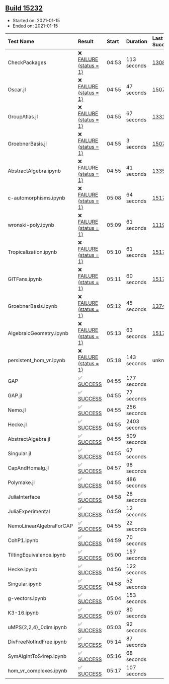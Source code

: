 ## [Build 15232](https://oscarci.mathematik.uni-kl.de/job/oscar/15232/)

* Started on: 2021-01-15
* Ended on: 2021-01-15

| Test Name    | Result | Start | Duration | Last Success | First Failure |
|:-------------|:-------|:------|:---------|:-------------|:--------------|
| CheckPackages | ❌ [FAILURE (status = 1)](https://oscarci.mathematik.uni-kl.de/job/oscar/15232/artifact/logs/build-15232/CheckPackages.log) | 04:53 | 113 seconds | [13085](https://oscarci.mathematik.uni-kl.de/job/oscar/13085/) | [13086](https://oscarci.mathematik.uni-kl.de/job/oscar/13086/) |
| Oscar.jl | ❌ [FAILURE (status = 1)](https://oscarci.mathematik.uni-kl.de/job/oscar/15232/artifact/logs/build-15232/Oscar.jl.log) | 04:55 | 47 seconds | [15079](https://oscarci.mathematik.uni-kl.de/job/oscar/15079/) | [15080](https://oscarci.mathematik.uni-kl.de/job/oscar/15080/) |
| GroupAtlas.jl | ❌ [FAILURE (status = 1)](https://oscarci.mathematik.uni-kl.de/job/oscar/15232/artifact/logs/build-15232/GroupAtlas.jl.log) | 04:55 | 67 seconds | [13311](https://oscarci.mathematik.uni-kl.de/job/oscar/13311/) | [13312](https://oscarci.mathematik.uni-kl.de/job/oscar/13312/) |
| GroebnerBasis.jl | ❌ [FAILURE (status = 1)](https://oscarci.mathematik.uni-kl.de/job/oscar/15232/artifact/logs/build-15232/GroebnerBasis.jl.log) | 04:55 | 3 seconds | [15079](https://oscarci.mathematik.uni-kl.de/job/oscar/15079/) | [15080](https://oscarci.mathematik.uni-kl.de/job/oscar/15080/) |
| AbstractAlgebra.ipynb | ❌ [FAILURE (status = 1)](https://oscarci.mathematik.uni-kl.de/job/oscar/15232/artifact/logs/build-15232/AbstractAlgebra.ipynb.log) | 04:55 | 41 seconds | [13355](https://oscarci.mathematik.uni-kl.de/job/oscar/13355/) | [13356](https://oscarci.mathematik.uni-kl.de/job/oscar/13356/) |
| c-automorphisms.ipynb | ❌ [FAILURE (status = 1)](https://oscarci.mathematik.uni-kl.de/job/oscar/15232/artifact/logs/build-15232/c-automorphisms.ipynb.log) | 05:08 | 64 seconds | [15177](https://oscarci.mathematik.uni-kl.de/job/oscar/15177/) | [15180](https://oscarci.mathematik.uni-kl.de/job/oscar/15180/) |
| wronski-poly.ipynb | ❌ [FAILURE (status = 1)](https://oscarci.mathematik.uni-kl.de/job/oscar/15232/artifact/logs/build-15232/wronski-poly.ipynb.log) | 05:09 | 61 seconds | [11192](https://oscarci.mathematik.uni-kl.de/job/oscar/11192/) | [11193](https://oscarci.mathematik.uni-kl.de/job/oscar/11193/) |
| Tropicalization.ipynb | ❌ [FAILURE (status = 1)](https://oscarci.mathematik.uni-kl.de/job/oscar/15232/artifact/logs/build-15232/Tropicalization.ipynb.log) | 05:10 | 61 seconds | [15176](https://oscarci.mathematik.uni-kl.de/job/oscar/15176/) | [15177](https://oscarci.mathematik.uni-kl.de/job/oscar/15177/) |
| GITFans.ipynb | ❌ [FAILURE (status = 1)](https://oscarci.mathematik.uni-kl.de/job/oscar/15232/artifact/logs/build-15232/GITFans.ipynb.log) | 05:11 | 60 seconds | [15177](https://oscarci.mathematik.uni-kl.de/job/oscar/15177/) | [15180](https://oscarci.mathematik.uni-kl.de/job/oscar/15180/) |
| GroebnerBasis.ipynb | ❌ [FAILURE (status = 1)](https://oscarci.mathematik.uni-kl.de/job/oscar/15232/artifact/logs/build-15232/GroebnerBasis.ipynb.log) | 05:12 | 45 seconds | [13748](https://oscarci.mathematik.uni-kl.de/job/oscar/13748/) | [13749](https://oscarci.mathematik.uni-kl.de/job/oscar/13749/) |
| AlgebraicGeometry.ipynb | ❌ [FAILURE (status = 1)](https://oscarci.mathematik.uni-kl.de/job/oscar/15232/artifact/logs/build-15232/AlgebraicGeometry.ipynb.log) | 05:13 | 63 seconds | [15177](https://oscarci.mathematik.uni-kl.de/job/oscar/15177/) | [15180](https://oscarci.mathematik.uni-kl.de/job/oscar/15180/) |
| persistent_hom_vr.ipynb | ❌ [FAILURE (status = 1)](https://oscarci.mathematik.uni-kl.de/job/oscar/15232/artifact/logs/build-15232/persistent_hom_vr.ipynb.log) | 05:18 | 143 seconds | unknown | unknown |
| GAP | ✅ [SUCCESS](https://oscarci.mathematik.uni-kl.de/job/oscar/15232/artifact/logs/build-15232/GAP.log) | 04:55 | 177 seconds |  |  |
| GAP.jl | ✅ [SUCCESS](https://oscarci.mathematik.uni-kl.de/job/oscar/15232/artifact/logs/build-15232/GAP.jl.log) | 04:55 | 77 seconds |  |  |
| Nemo.jl | ✅ [SUCCESS](https://oscarci.mathematik.uni-kl.de/job/oscar/15232/artifact/logs/build-15232/Nemo.jl.log) | 04:55 | 256 seconds |  |  |
| Hecke.jl | ✅ [SUCCESS](https://oscarci.mathematik.uni-kl.de/job/oscar/15232/artifact/logs/build-15232/Hecke.jl.log) | 04:55 | 2403 seconds |  |  |
| AbstractAlgebra.jl | ✅ [SUCCESS](https://oscarci.mathematik.uni-kl.de/job/oscar/15232/artifact/logs/build-15232/AbstractAlgebra.jl.log) | 04:55 | 509 seconds |  |  |
| Singular.jl | ✅ [SUCCESS](https://oscarci.mathematik.uni-kl.de/job/oscar/15232/artifact/logs/build-15232/Singular.jl.log) | 04:55 | 67 seconds |  |  |
| CapAndHomalg.jl | ✅ [SUCCESS](https://oscarci.mathematik.uni-kl.de/job/oscar/15232/artifact/logs/build-15232/CapAndHomalg.jl.log) | 04:57 | 98 seconds |  |  |
| Polymake.jl | ✅ [SUCCESS](https://oscarci.mathematik.uni-kl.de/job/oscar/15232/artifact/logs/build-15232/Polymake.jl.log) | 04:55 | 486 seconds |  |  |
| JuliaInterface | ✅ [SUCCESS](https://oscarci.mathematik.uni-kl.de/job/oscar/15232/artifact/logs/build-15232/JuliaInterface.log) | 04:58 | 28 seconds |  |  |
| JuliaExperimental | ✅ [SUCCESS](https://oscarci.mathematik.uni-kl.de/job/oscar/15232/artifact/logs/build-15232/JuliaExperimental.log) | 04:59 | 12 seconds |  |  |
| NemoLinearAlgebraForCAP | ✅ [SUCCESS](https://oscarci.mathematik.uni-kl.de/job/oscar/15232/artifact/logs/build-15232/NemoLinearAlgebraForCAP.log) | 04:55 | 22 seconds |  |  |
| CohP1.ipynb | ✅ [SUCCESS](https://oscarci.mathematik.uni-kl.de/job/oscar/15232/artifact/logs/build-15232/CohP1.ipynb.log) | 04:59 | 70 seconds |  |  |
| TiltingEquivalence.ipynb | ✅ [SUCCESS](https://oscarci.mathematik.uni-kl.de/job/oscar/15232/artifact/logs/build-15232/TiltingEquivalence.ipynb.log) | 05:00 | 157 seconds |  |  |
| Hecke.ipynb | ✅ [SUCCESS](https://oscarci.mathematik.uni-kl.de/job/oscar/15232/artifact/logs/build-15232/Hecke.ipynb.log) | 04:56 | 122 seconds |  |  |
| Singular.ipynb | ✅ [SUCCESS](https://oscarci.mathematik.uni-kl.de/job/oscar/15232/artifact/logs/build-15232/Singular.ipynb.log) | 04:58 | 52 seconds |  |  |
| g-vectors.ipynb | ✅ [SUCCESS](https://oscarci.mathematik.uni-kl.de/job/oscar/15232/artifact/logs/build-15232/g-vectors.ipynb.log) | 05:04 | 153 seconds |  |  |
| K3-16.ipynb | ✅ [SUCCESS](https://oscarci.mathematik.uni-kl.de/job/oscar/15232/artifact/logs/build-15232/K3-16.ipynb.log) | 05:07 | 80 seconds |  |  |
| uMPS(2,2,4)_0dim.ipynb | ✅ [SUCCESS](https://oscarci.mathematik.uni-kl.de/job/oscar/15232/artifact/logs/build-15232/uMPS-2-2-4-_0dim.ipynb.log) | 05:03 | 92 seconds |  |  |
| DivFreeNotIndFree.ipynb | ✅ [SUCCESS](https://oscarci.mathematik.uni-kl.de/job/oscar/15232/artifact/logs/build-15232/DivFreeNotIndFree.ipynb.log) | 05:14 | 87 seconds |  |  |
| SymAlgIntToS4rep.ipynb | ✅ [SUCCESS](https://oscarci.mathematik.uni-kl.de/job/oscar/15232/artifact/logs/build-15232/SymAlgIntToS4rep.ipynb.log) | 05:16 | 68 seconds |  |  |
| hom_vr_complexes.ipynb | ✅ [SUCCESS](https://oscarci.mathematik.uni-kl.de/job/oscar/15232/artifact/logs/build-15232/hom_vr_complexes.ipynb.log) | 05:17 | 107 seconds |  |  |
